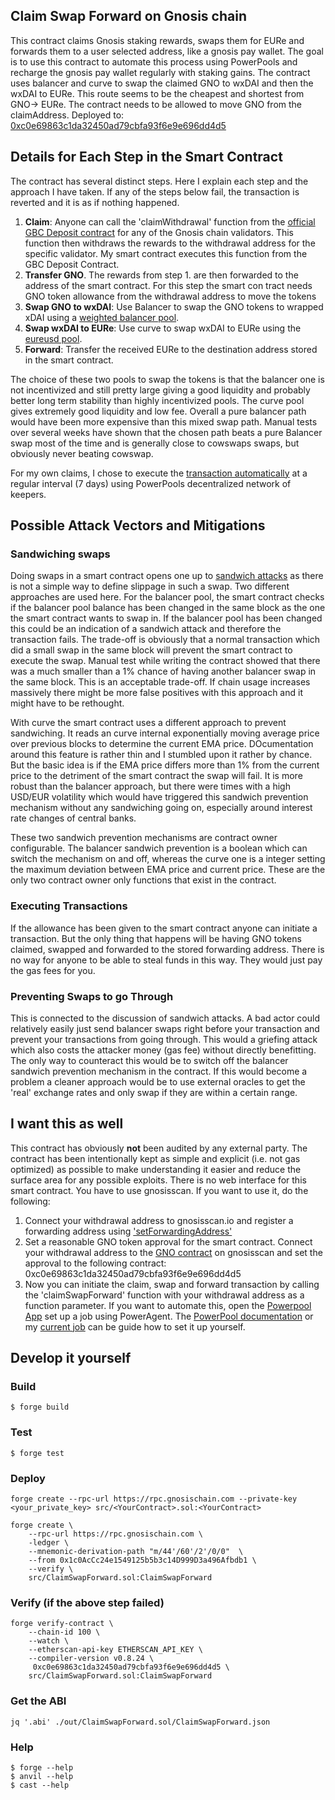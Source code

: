 ## Claim Swap Forward on Gnosis chain

This contract claims Gnosis staking rewards, swaps them for EURe and forwards them to a user selected address, like a gnosis pay wallet. The goal is to use this contract to automate this process using PowerPools and recharge the gnosis pay wallet regularly with staking gains. The contract uses balancer and curve to swap the claimed GNO to wxDAI and then the wxDAI to EURe. This route seems to be the cheapest and shortest from GNO-> EURe. The contract needs to be allowed to move GNO from the claimAddress.
Deployed to: [0xc0e69863c1da32450ad79cbfa93f6e9e696dd4d5](https://gnosisscan.io/address/0xc0e69863c1da32450ad79cbfa93f6e9e696dd4d5)

## Details for Each Step in the Smart Contract

The contract has several distinct steps. Here I explain each step and the approach I have taken. If any of the steps below fail, the transaction is reverted and it is as if nothing happened.

1. **Claim**: Anyone can call the 'claimWithdrawal' function from the [official GBC Deposit contract](https://gnosisscan.io/address/0x0B98057eA310F4d31F2a452B414647007d1645d9#writeProxyContract) for any of the Gnosis chain validators. This function then withdraws the rewards to the withdrawal address for the specific validator. My smart contract executes this function from the GBC Deposit Contract.
2. **Transfer GNO**. The rewards from step 1. are then forwarded to the address of the smart contract. For this step the smart con tract needs GNO token allowance from the withdrawal address to move the tokens
3. **Swap GNO to wxDAI**: Use Balancer to swap the GNO tokens to wrapped xDAI using a [weighted balancer pool](https://app.balancer.fi/#/gnosis-chain/pool/0xa99fd9950b5d5dceeaf4939e221dca8ca9b938ab000100000000000000000025).
4. **Swap wxDAI to EURe**: Use curve to swap wxDAI to EURe using the [eureusd pool](https://curve.fi/#/xdai/pools/eureusd/deposit).
5. **Forward**: Transfer the received EURe to the destination address stored in the smart contract.

The choice of these two pools to swap the tokens is that the balancer one is not incentivized and still pretty large giving a good liquidity and probably better long term stability than highly incentivized pools. The curve pool gives extremely good liquidity and low fee. Overall a pure balancer path would have been more expensive than this mixed swap path. Manual tests over several weeks have shown that the chosen path beats a pure Balancer swap most of the time and is generally close to cowswaps swaps, but obviously never beating cowswap.

For my own claims, I chose to execute the [transaction automatically](](https://app.powerpool.finance/#/gnosis/explorer/jobs/0x071412e301C2087A4DAA055CF4aFa2683cE1e499/0x483c7847f80a1cfdc701f74fbf8877ddf5c0d4e11f444772d4b44fee5e713b6d/)) at a regular interval (7 days) using PowerPools decentralized network of keepers.

## Possible Attack Vectors and Mitigations

### Sandwiching swaps
Doing swaps in a smart contract opens one up to [sandwich attacks](https://www.coingecko.com/learn/sandwich-attacks-prevention-crypto) as there is not a simple way to define slippage in such a swap. Two different approaches are used here. For the balancer pool, the smart contract checks if the balancer pool balance has been changed in the same block as the one the smart contract wants to swap in. If the balancer pool has been changed this could be an indication of a sandwich attack and therefore the transaction fails. The trade-off is obviously that a normal transaction which did a small swap in the same block will prevent the smart contract to execute the swap. Manual test while writing the contract showed that there was a much smaller than a 1% chance of having another balancer swap in the same block. This is an acceptable trade-off. If chain usage increases massively there might be more false positives with this approach and it might have to be rethought.

With curve the smart contract uses a different approach to prevent sandwiching. It reads an curve internal exponentially moving average price over previous blocks to determine the current EMA price. DOcumentation around this feature is rather thin and I stumbled upon it rather by chance. But the basic idea is if the EMA price differs more than 1% from the current price to the detriment of the smart contract the swap will fail. It is more robust than the balancer approach, but there were times with a high USD/EUR volatility which would have triggered this sandwich prevention mechanism without any sandwiching going on, especially around interest rate changes of central banks.

These two sandwich prevention mechanisms are contract owner configurable. The balancer sandwich prevention is a boolean which can switch the mechanism on and off, whereas the curve one is a integer setting the maximum deviation between EMA price and current price. These are the only two contract owner only functions that exist in the contract.

### Executing Transactions

If the allowance has been given to the smart contract anyone can initiate a transaction. But the only thing that happens will be having GNO tokens claimed, swapped and forwarded to the stored forwarding address. There is no way for anyone to be able to steal funds in this way. They would just pay the gas fees for you.

### Preventing Swaps to go Through

This is connected to the discussion of sandwich attacks. A bad actor could relatively easily just send balancer swaps right before your transaction and prevent your transactions from going through. This would a griefing attack which also costs the attacker money (gas fee) without directly benefitting. The only way to counteract this would be to switch off the balancer sandwich prevention mechanism in the contract. If this would become a problem a cleaner approach would be to use external oracles to get the 'real' exchange rates and only swap if they are within a certain range.

## I want this as well

This contract has obviously **not** been audited by any external party. The contract has been intentionally kept as simple and explicit (i.e. not gas optimized) as possible to make understanding it easier and reduce the surface area for any possible exploits. There is no web interface for this smart contract. You have to use gnosisscan. If you want to use it, do the following:

1. Connect your withdrawal address to gnosisscan.io and register a forwarding address using ['setForwardingAddress'](https://gnosisscan.io/address/0xc0e69863c1da32450ad79cbfa93f6e9e696dd4d5#writeContract)
2. Set a reasonable GNO token approval for the smart contract. Connect your withdrawal address to the [GNO contract](https://gnosisscan.io/address/0x9c58bacc331c9aa871afd802db6379a98e80cedb#writeProxyContract) on gnosisscan and set the approval to the following contract: 0xc0e69863c1da32450ad79cbfa93f6e9e696dd4d5
3. Now you can initiate the claim, swap and forward transaction by calling the 'claimSwapForward' function with your withdrawal address as a function parameter. If you want to automate this, open the [Powerpool App](https://app.powerpool.finance/#/gnosis/ppv2/all-jobs) set up a job using PowerAgent. The [PowerPool documentation](https://docs.powerpool.finance/powerpool-and-poweragent-network/power-agent/user-guides/i-want-to-automate-my-tasks/job-registration-guide) or my [current job](https://app.powerpool.finance/#/gnosis/explorer/jobs/0x071412e301C2087A4DAA055CF4aFa2683cE1e499/0x483c7847f80a1cfdc701f74fbf8877ddf5c0d4e11f444772d4b44fee5e713b6d/) can be guide how to set it up yourself.



## Develop it yourself

### Build

```shell
$ forge build
```

### Test

```shell
$ forge test
```

### Deploy

```shell
forge create --rpc-url https://rpc.gnosischain.com --private-key <your_private_key> src/<YourContract>.sol:<YourContract>

forge create \
    --rpc-url https://rpc.gnosischain.com \
    -ledger \
    --mnemonic-derivation-path "m/44'/60'/2'/0/0"  \
    --from 0x1c0AcCc24e1549125b5b3c14D999D3a496Afbdb1 \
    --verify \
    src/ClaimSwapForward.sol:ClaimSwapForward
```
### Verify (if the above step failed)

```shell
forge verify-contract \
    --chain-id 100 \
    --watch \
    --etherscan-api-key ETHERSCAN_API_KEY \
    --compiler-version v0.8.24 \
     0xc0e69863c1da32450ad79cbfa93f6e9e696dd4d5 \
    src/ClaimSwapForward.sol:ClaimSwapForward
```

### Get the ABI

```
jq '.abi' ./out/ClaimSwapForward.sol/ClaimSwapForward.json
```


### Help

```shell
$ forge --help
$ anvil --help
$ cast --help
```
